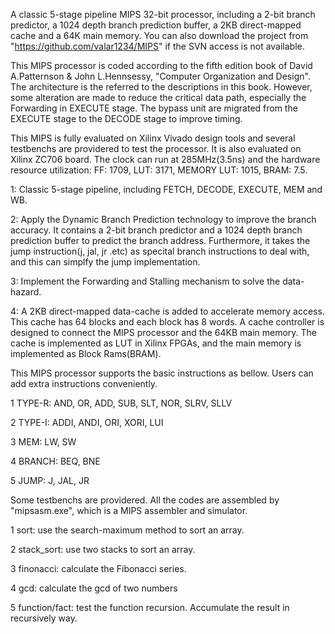 A classic 5-stage pipeline MIPS 32-bit processor, including a 2-bit branch predictor, a 1024 depth branch prediction buffer, a 2KB direct-mapped cache and a 64K main memory. You can also download the project from "https://github.com/valar1234/MIPS" if the SVN access is not available. 

This MIPS processor is coded according to the fifth edition book of David A.Patternson & John L.Hennsessy, "Computer Organization and Design". The architecture is the referred to the descriptions in this book. However, some alteration are made to reduce the critical data path, especially the Forwarding in EXECUTE stage. The bypass unit are migrated from the EXECUTE stage to the DECODE stage to improve timing. 

This MIPS is fully evaluated on Xilinx Vivado design tools and several testbenchs are providered to test the processor. It is also evaluated on Xilinx ZC706 board. The clock can run at 285MHz(3.5ns) and the hardware resource utilization: 
FF: 1709, LUT: 3171, MEMORY LUT: 1015, BRAM: 7.5. 

1: Classic 5-stage pipeline, including FETCH, DECODE, EXECUTE, MEM and WB. 

2: Apply the Dynamic Branch Prediction technology to improve the branch accuracy. It contains a 2-bit branch predictor and a 1024 depth branch prediction buffer to predict the branch address. Furthermore, it takes the jump instruction(j, jal, jr .etc) as specital branch instructions to deal with, and this can simplfy the jump implementation. 

3: Implement the Forwarding and Stalling mechanism to solve the data-hazard. 

4: A 2KB direct-mapped data-cache is added to accelerate memory access. This cache has 64 blocks and each block has 8 words. A cache controller is designed to connect the MIPS processor and the 64KB main memory. The cache is implemented as LUT in Xilinx FPGAs, and the main memory is implemented as Block Rams(BRAM). 

This MIPS processor supports the basic instructions as bellow. Users can add extra instructions conveniently. 

1 TYPE-R: AND, OR, ADD, SUB, SLT, NOR, SLRV, SLLV 

2 TYPE-I: ADDI, ANDI, ORI, XORI, LUI 

3 MEM: LW, SW 

4 BRANCH: BEQ, BNE 

5 JUMP: J, JAL, JR 

Some testbenchs are providered. All the codes are assembled by "mipsasm.exe", which is a MIPS assembler and simulator. 

1 sort: use the search-maximum method to sort an array. 

2 stack_sort: use two stacks to sort an array. 

3 finonacci: calculate the Fibonacci series. 

4 gcd: calculate the gcd of two numbers 

5 function/fact: test the function recursion. Accumulate the result in recursively way. 
